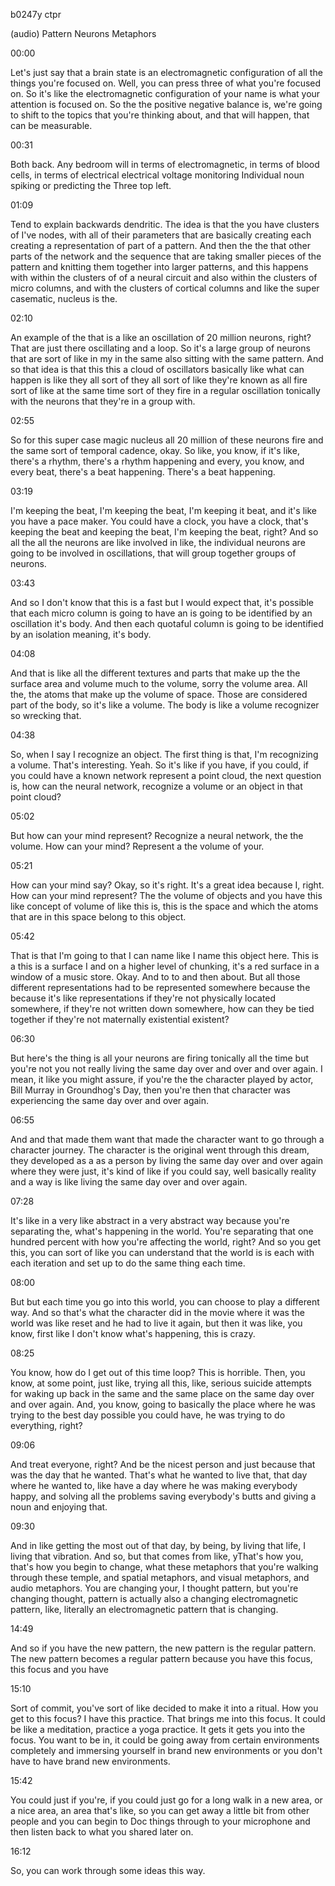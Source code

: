 b0247y ctpr

(audio) Pattern Neurons Metaphors

00:00

Let's just say that a brain state is an electromagnetic configuration of all the things you're focused on. Well, you can press three of what you're focused on. So it's like the electromagnetic configuration of your name is what your attention is focused on. So the the positive negative balance is, we're going to shift to the topics that you're thinking about, and that will happen, that can be measurable.

00:31

Both back. Any bedroom will in terms of electromagnetic, in terms of blood cells, in terms of electrical electrical voltage monitoring Individual noun spiking or predicting the Three top left.

01:09

Tend to explain backwards dendritic. The idea is that the you have clusters of I've nodes, with all of their parameters that are basically creating each creating a representation of part of a pattern. And then the the that other parts of the network and the sequence that are taking smaller pieces of the pattern and knitting them together into larger patterns, and this happens with within the clusters of of a neural circuit and also within the clusters of micro columns, and with the clusters of cortical columns and like the super casematic, nucleus is the.

02:10

An example of the that is a like an oscillation of 20 million neurons, right? That are just there oscillating and a loop. So it's a large group of neurons that are sort of like in my in the same also sitting with the same pattern. And so that idea is that this this a cloud of oscillators basically like what can happen is like they all sort of they all sort of like they're known as all fire sort of like at the same time sort of they fire in a regular oscillation tonically with the neurons that they're in a group with.

02:55

So for this super case magic nucleus all 20 million of these neurons fire and the same sort of temporal cadence, okay. So like, you know, if it's like, there's a rhythm, there's a rhythm happening and every, you know, and every beat, there's a beat happening. There's a beat happening.

03:19

I'm keeping the beat, I'm keeping the beat, I'm keeping it beat, and it's like you have a pace maker. You could have a clock, you have a clock, that's keeping the beat and keeping the beat, I'm keeping the beat, right? And so all the all the neurons are like involved in like, the individual neurons are going to be involved in oscillations, that will group together groups of neurons.

03:43

And so I don't know that this is a fast but I would expect that, it's possible that each micro column is going to have an is going to be identified by an oscillation it's body. And then each quotaful column is going to be identified by an isolation meaning, it's body.

04:08

And that is like all the different textures and parts that make up the the surface area and volume much to the volume, sorry the volume area. All the, the atoms that make up the volume of space. Those are considered part of the body, so it's like a volume. The body is like a volume recognizer so wrecking that.

04:38

So, when I say I recognize an object. The first thing is that, I'm recognizing a volume. That's interesting. Yeah. So it's like if you have, if you could, if you could have a known network represent a point cloud, the next question is, how can the neural network, recognize a volume or an object in that point cloud?

05:02

But how can your mind represent? Recognize a neural network, the the volume. How can your mind? Represent a the volume of your.

05:21

How can your mind say? Okay, so it's right. It's a great idea because I, right. How can your mind represent? The the volume of objects and you have this like concept of volume of like this is, this is the space and which the atoms that are in this space belong to this object.

05:42

That is that I'm going to that I can name like I name this object here. This is a this is a surface I and on a higher level of chunking, it's a red surface in a window of a music store. Okay. And to to and then about. But all those different representations had to be represented somewhere because the because it's like representations if they're not physically located somewhere, if they're not written down somewhere, how can they be tied together if they're not maternally existential existent?

06:30

But here's the thing is all your neurons are firing tonically all the time but you're not you not really living the same day over and over and over again. I mean, it like you might assure, if you're the the character played by actor, Bill Murray in Groundhog's Day, then you're then that character was experiencing the same day over and over again.

06:55

And and that made them want that made the character want to go through a character journey. The character is the original went through this dream, they developed as a as a person by living the same day over and over again where they were just, it's kind of like if you could say, well basically reality and a way is like living the same day over and over again.

07:28

It's like in a very like abstract in a very abstract way because you're separating the, what's happening in the world. You're separating that one hundred percent with how you're affecting the world, right? And so you get this, you can sort of like you can understand that the world is is each with each iteration and set up to do the same thing each time.

08:00

But but each time you go into this world, you can choose to play a different way. And so that's what the character did in the movie where it was the world was like reset and he had to live it again, but then it was like, you know, first like I don't know what's happening, this is crazy.

08:25

You know, how do I get out of this time loop? This is horrible. Then, you know, at some point, just like, trying all this, like, serious suicide attempts for waking up back in the same and the same place on the same day over and over again. And, you know, going to basically the place where he was trying to the best day possible you could have, he was trying to do everything, right?

09:06

And treat everyone, right? And be the nicest person and just because that was the day that he wanted. That's what he wanted to live that, that day where he wanted to, like have a day where he was making everybody happy, and solving all the problems saving everybody's butts and giving a noun and enjoying that.

09:30

And in like getting the most out of that day, by being, by living that life, I living that vibration. And so, but that comes from like, yThat's how you, that's how you begin to change, what these metaphors that you're walking through these temple, and spatial metaphors, and visual metaphors, and audio metaphors. You are changing your, I thought pattern, but you're changing thought, pattern is actually also a changing electromagnetic pattern, like, literally an electromagnetic pattern that is changing.

14:49

And so if you have the new pattern, the new pattern is the regular pattern. The new pattern becomes a regular pattern because you have this focus, this focus and you have

15:10

Sort of commit, you've sort of like decided to make it into a ritual. How you get to this focus? I have this practice. That brings me into this focus. It could be like a meditation, practice a yoga practice. It gets it gets you into the focus. You want to be in, it could be going away from certain environments completely and immersing yourself in brand new environments or you don't have to have brand new environments.

15:42

You could just if you're, if you could just go for a long walk in a new area, or a nice area, an area that's like, so you can get away a little bit from other people and you can begin to Doc things through to your microphone and then listen back to what you shared later on.

16:12

So, you can work through some ideas this way.
